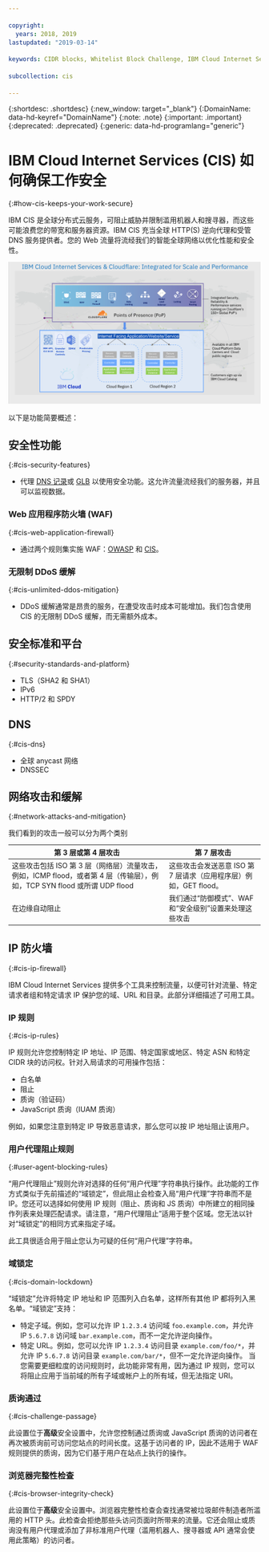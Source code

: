 ```yaml
---

copyright:
  years: 2018, 2019
lastupdated: "2019-03-14"

keywords: CIDR blocks, Whitelist Block Challenge, IBM Cloud Internet Services, security features

subcollection: cis

---
```


{:shortdesc: .shortdesc}
{:new_window: target="_blank"}
{:DomainName: data-hd-keyref="DomainName"}
{:note: .note}
{:important: .important}
{:deprecated: .deprecated}
{:generic: data-hd-programlang="generic"}

# IBM Cloud Internet Services (CIS) 如何确保工作安全
{:#how-cis-keeps-your-work-secure}

IBM CIS 是全球分布式云服务，可阻止威胁并限制滥用机器人和搜寻器，而这些可能浪费您的带宽和服务器资源。IBM CIS 充当全球 HTTP(S) 逆向代理和受管 DNS 服务提供者。您的 Web 流量将流经我们的智能全球网络以优化性能和安全性。

![security-graphic.png](images/security-graphic.png)

以下是功能简要概述：

## 安全性功能
{:#cis-security-features}

 * 代理 [DNS 记录](/docs/infrastructure/cis?topic=cis-dns-concepts#proxying-dns-records)或 [GLB](/docs/infrastructure/cis?topic=cis-global-load-balancer-glb-concepts) 以使用安全功能。这允许流量流经我们的服务器，并且可以监视数据。
### Web 应用程序防火墙 (WAF)
{:#cis-web-application-firewall}

 * 通过两个规则集实施 WAF：[OWASP](/docs/infrastructure/cis?topic=cis-owasp-rule-set-for-waf) 和 [CIS](/docs/infrastructure/cis?topic=cis-waf-settings#cis-rule-set-for-waf)。
### 无限制 DDoS 缓解
{:#cis-unlimited-ddos-mitigation}

 * DDoS 缓解通常是昂贵的服务，在遭受攻击时成本可能增加。我们包含使用 CIS 的无限制 DDoS 缓解，而无需额外成本。

## 安全标准和平台
{:#security-standards-and-platform}

 * TLS（SHA2 和 SHA1）
 * IPv6
 * HTTP/2 和 SPDY

## DNS
{:#cis-dns}

 * 全球 anycast 网络
 * DNSSEC

## 网络攻击和缓解
{:#network-attacks-and-mitigation}

我们看到的攻击一般可以分为两个类别

|第 3 层或第 4 层攻击|第 7 层攻击|
|------------------------------|-----------------|
|这些攻击包括 ISO 第 3 层（网络层）流量攻击，例如，ICMP flood，或者第 4 层（传输层），例如，TCP SYN flood 或所谓 UDP flood|这些攻击会发送恶意 ISO 第 7 层请求（应用程序层）例如，GET flood。|
|在边缘自动阻止|我们通过“防御模式”、WAF 和“安全级别”设置来处理这些攻击|

## IP 防火墙
{:#cis-ip-firewall}

IBM Cloud Internet Services 提供多个工具来控制流量，以便可针对流量、特定请求者组和特定请求 IP 保护您的域、URL 和目录。此部分详细描述了可用工具。

### IP 规则
{:#cis-ip-rules}

IP 规则允许您控制特定 IP 地址、IP 范围、特定国家或地区、特定 ASN 和特定 CIDR 块的访问权。针对入局请求的可用操作包括：
  * 白名单 
  * 阻止 
  * 质询（验证码） 
  * JavaScript 质询（IUAM 质询）

例如，如果您注意到特定 IP 导致恶意请求，那么您可以按 IP 地址阻止该用户。

### 用户代理阻止规则
{:#user-agent-blocking-rules}

“用户代理阻止”规则允许对选择的任何“用户代理”字符串执行操作。此功能的工作方式类似于先前描述的“域锁定”，但此阻止会检查入局“用户代理”字符串而不是 IP。您还可以选择如何使用 IP 规则（阻止、质询和 JS 质询）中所建立的相同操作列表来处理匹配请求。请注意，“用户代理阻止”适用于整个区域。您无法以针对“域锁定”的相同方式来指定子域。

此工具很适合用于阻止您认为可疑的任何“用户代理”字符串。 

### 域锁定
{:#cis-domain-lockdown}

“域锁定”允许将特定 IP 地址和 IP 范围列入白名单，这样所有其他 IP 都将列入黑名单。“域锁定”支持：

  * 特定子域。例如，您可以允许 IP `1.2.3.4` 访问域 `foo.example.com`，并允许 IP `5.6.7.8` 访问域 `bar.example.com`，而不一定允许逆向操作。
  * 特定 URL。例如，您可以允许 IP `1.2.3.4` 访问目录 `example.com/foo/*`，并允许 IP `5.6.7.8` 访问目录 `example.com/bar/*`，但不一定允许逆向操作。
当您需要更细粒度的访问规则时，此功能非常有用，因为通过 IP 规则，您可以将阻止应用于当前域的所有子域或帐户上的所有域，但无法指定 URI。

### 质询通过
{:#cis-challenge-passage}

此设置位于**高级**安全设置中，允许您控制通过质询或 JavaScript 质询的访问者在再次被质询前可访问您站点的时间长度。这基于访问者的 IP，因此不适用于 WAF 规则提供的质询，因为它们基于用户在站点上执行的操作。

### 浏览器完整性检查
{:#cis-browser-integrity-check}

此设置位于**高级**安全设置中。浏览器完整性检查会查找通常被垃圾邮件制造者所滥用的 HTTP 头。此检查会拒绝那些头访问页面时所带来的流量。它还会阻止或质询没有用户代理或添加了非标准用户代理（滥用机器人、搜寻器或 API 通常会使用此策略）的访问者。
